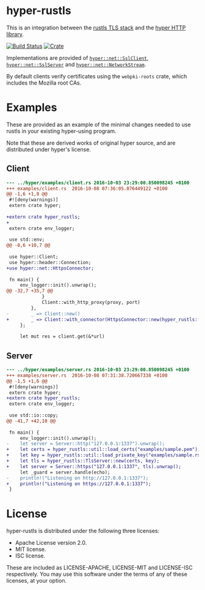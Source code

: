 # hyper-rustls
This is an integration between the [rustls TLS stack](https://github.com/ctz/rustls)
and the [hyper HTTP library](https://github.com/hyperium/hyper).

[![Build Status](https://travis-ci.org/ctz/hyper-rustls.svg?branch=master)](https://travis-ci.org/ctz/hyper-rustls)
[![Crate](https://img.shields.io/crates/v/hyper-rustls.svg)](https://crates.io/crates/hyper-rustls)

Implementations are provided of
[`hyper::net::SslClient`](http://hyper.rs/hyper/v0.9.10/hyper/net/trait.SslClient.html),
[`hyper::net::SslServer`](http://hyper.rs/hyper/v0.9.10/hyper/net/trait.SslServer.html)
and [`hyper::net::NetworkStream`](http://hyper.rs/hyper/v0.9.10/hyper/net/trait.NetworkStream.html).

By default clients verify certificates using the `webpki-roots` crate, which includes
the Mozilla root CAs.

# Examples
These are provided as an example of the minimal changes needed to
use rustls in your existing hyper-using program.

Note that these are derived works of original hyper source, and are
distributed under hyper's license.

## Client

```diff
--- ../hyper/examples/client.rs	2016-10-03 23:29:00.850098245 +0100
+++ examples/client.rs	2016-10-08 07:36:05.076449122 +0100
@@ -1,6 +1,8 @@
 #![deny(warnings)]
 extern crate hyper;
 
+extern crate hyper_rustls;
+
 extern crate env_logger;
 
 use std::env;
@@ -8,6 +10,7 @@
 
 use hyper::Client;
 use hyper::header::Connection;
+use hyper::net::HttpsConnector;
 
 fn main() {
     env_logger::init().unwrap();
@@ -32,7 +35,7 @@
             }
             Client::with_http_proxy(proxy, port)
         },
-        _ => Client::new()
+        _ => Client::with_connector(HttpsConnector::new(hyper_rustls::TlsClient::new()))
     };
 
     let mut res = client.get(&*url)
```

## Server

```diff
--- ../hyper/examples/server.rs	2016-10-03 23:29:00.850098245 +0100
+++ examples/server.rs	2016-10-08 07:31:38.720667338 +0100
@@ -1,5 +1,6 @@
 #![deny(warnings)]
 extern crate hyper;
+extern crate hyper_rustls;
 extern crate env_logger;
 
 use std::io::copy;
@@ -41,7 +42,10 @@
 
 fn main() {
     env_logger::init().unwrap();
-    let server = Server::http("127.0.0.1:1337").unwrap();
+    let certs = hyper_rustls::util::load_certs("examples/sample.pem");
+    let key = hyper_rustls::util::load_private_key("examples/sample.rsa");
+    let tls = hyper_rustls::TlsServer::new(certs, key);
+    let server = Server::https("127.0.0.1:1337", tls).unwrap();
     let _guard = server.handle(echo);
-    println!("Listening on http://127.0.0.1:1337");
+    println!("Listening on https://127.0.0.1:1337");
 }
```

# License
hyper-rustls is distributed under the following three licenses:

- Apache License version 2.0.
- MIT license.
- ISC license.

These are included as LICENSE-APACHE, LICENSE-MIT and LICENSE-ISC
respectively.  You may use this software under the terms of any
of these licenses, at your option.

